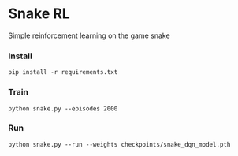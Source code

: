 # Snake RL

Simple reinforcement learning on the game snake

### Install
```
pip install -r requirements.txt
```

### Train

```
python snake.py --episodes 2000
```

### Run
```
python snake.py --run --weights checkpoints/snake_dqn_model.pth
```
